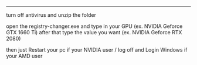 ---
turn off antivirus and unzip the folder

open the registry-changer.exe and type in your GPU (ex. NVIDIA Geforce GTX 1660 Ti)
after that type the value you want (ex. NVIDIA Geforce RTX 2080)

then just Restart your pc if your NVIDIA user
/
log off and Login Windows if your AMD user
